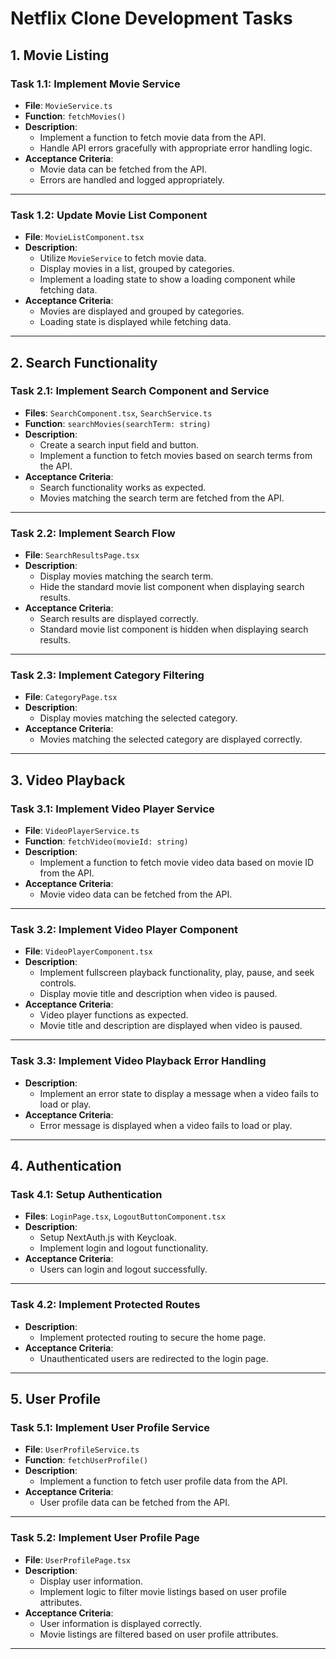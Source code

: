 # Netflix Clone Development Tasks

## 1. Movie Listing

### Task 1.1: Implement Movie Service
- **File**: `MovieService.ts`
- **Function**: `fetchMovies()`
- **Description**:
  - Implement a function to fetch movie data from the API.
  - Handle API errors gracefully with appropriate error handling logic.
- **Acceptance Criteria**:
  - Movie data can be fetched from the API.
  - Errors are handled and logged appropriately.

---

### Task 1.2: Update Movie List Component
- **File**: `MovieListComponent.tsx`
- **Description**:
  - Utilize `MovieService` to fetch movie data.
  - Display movies in a list, grouped by categories.
  - Implement a loading state to show a loading component while fetching data.
- **Acceptance Criteria**:
  - Movies are displayed and grouped by categories.
  - Loading state is displayed while fetching data.

---

## 2. Search Functionality

### Task 2.1: Implement Search Component and Service
- **Files**: `SearchComponent.tsx`, `SearchService.ts`
- **Function**: `searchMovies(searchTerm: string)`
- **Description**:
  - Create a search input field and button.
  - Implement a function to fetch movies based on search terms from the API.
- **Acceptance Criteria**:
  - Search functionality works as expected.
  - Movies matching the search term are fetched from the API.

---

### Task 2.2: Implement Search Flow
- **File**: `SearchResultsPage.tsx`
- **Description**:
  - Display movies matching the search term.
  - Hide the standard movie list component when displaying search results.
- **Acceptance Criteria**:
  - Search results are displayed correctly.
  - Standard movie list component is hidden when displaying search results.

---

### Task 2.3: Implement Category Filtering
- **File**: `CategoryPage.tsx`
- **Description**:
  - Display movies matching the selected category.
- **Acceptance Criteria**:
  - Movies matching the selected category are displayed correctly.

---

## 3. Video Playback

### Task 3.1: Implement Video Player Service
- **File**: `VideoPlayerService.ts`
- **Function**: `fetchVideo(movieId: string)`
- **Description**:
  - Implement a function to fetch movie video data based on movie ID from the API.
- **Acceptance Criteria**:
  - Movie video data can be fetched from the API.

---

### Task 3.2: Implement Video Player Component
- **File**: `VideoPlayerComponent.tsx`
- **Description**:
  - Implement fullscreen playback functionality, play, pause, and seek controls.
  - Display movie title and description when video is paused.
- **Acceptance Criteria**:
  - Video player functions as expected.
  - Movie title and description are displayed when video is paused.

---

### Task 3.3: Implement Video Playback Error Handling
- **Description**:
  - Implement an error state to display a message when a video fails to load or play.
- **Acceptance Criteria**:
  - Error message is displayed when a video fails to load or play.

---

## 4. Authentication

### Task 4.1: Setup Authentication
- **Files**: `LoginPage.tsx`, `LogoutButtonComponent.tsx`
- **Description**:
  - Setup NextAuth.js with Keycloak.
  - Implement login and logout functionality.
- **Acceptance Criteria**:
  - Users can login and logout successfully.

---

### Task 4.2: Implement Protected Routes
- **Description**:
  - Implement protected routing to secure the home page.
- **Acceptance Criteria**:
  - Unauthenticated users are redirected to the login page.

---

## 5. User Profile

### Task 5.1: Implement User Profile Service
- **File**: `UserProfileService.ts`
- **Function**: `fetchUserProfile()`
- **Description**:
  - Implement a function to fetch user profile data from the API.
- **Acceptance Criteria**:
  - User profile data can be fetched from the API.

---

### Task 5.2: Implement User Profile Page
- **File**: `UserProfilePage.tsx`
- **Description**:
  - Display user information.
  - Implement logic to filter movie listings based on user profile attributes.
- **Acceptance Criteria**:
  - User information is displayed correctly.
  - Movie listings are filtered based on user profile attributes.

---
